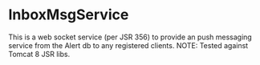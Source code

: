 InboxMsgService
===============

This is a web socket service (per JSR 356) to provide an push messaging service from the Alert db to any registered clients. NOTE: Tested against Tomcat 8 JSR libs.
